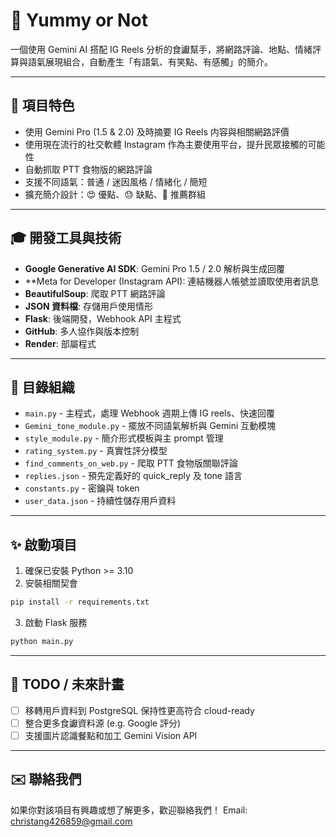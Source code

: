 # 🌟 Yummy or Not

一個使用 Gemini AI 搭配 IG Reels 分析的食讞幫手，將網路評論、地點、情緒評算與語氣展現組合，自動產生「有語氣、有笑點、有感觸」的簡介。

---

## 🚀 項目特色

- 使用 Gemini Pro (1.5 & 2.0) 及時摘要 IG Reels 内容與相關網路評價
- 使用現在流行的社交軟體 Instagram 作為主要使用平台，提升民眾接觸的可能性
- 自動抓取 PTT 食物版的網路評論
- 支援不同語氣：普通 / 迷因風格 / 情緒化 / 簡短
- 擴充簡介設計：😍 優點、😓 缺點、👋 推薦群組

---

## 🎓 開發工具與技術

- **Google Generative AI SDK**: Gemini Pro 1.5 / 2.0 解析與生成回覆
- **Meta for Developer (Instagram API): 連結機器人帳號並讀取使用者訊息
- **BeautifulSoup**: 爬取 PTT 網路評論
- **JSON 資料檔**: 存儲用戶使用情形
- **Flask**: 後端開發，Webhook API 主程式
- **GitHub**: 多人協作與版本控制
- **Render**: 部屬程式

---

## 📂 目錄組織

- `main.py` - 主程式，處理 Webhook 週期上傳 IG reels、快速回覆
- `Gemini_tone_module.py` - 擺放不同語氣解析與 Gemini 互動模塊
- `style_module.py` - 簡介形式模板與主 prompt 管理
- `rating_system.py` - 真實性評分模型
- `find_comments_on_web.py` - 爬取 PTT 食物版關聯評論
- `replies.json` - 預先定義好的 quick_reply 及 tone 語言
- `constants.py` - 密鑰與 token
- `user_data.json` - 持續性儲存用戶資料

---

## ✨ 啟動項目

1. 確保已安裝 Python >= 3.10
2. 安裝相關契會

```bash
pip install -r requirements.txt
```

3. 啟動 Flask 服務

```bash
python main.py
```

---

## 🔧 TODO / 未來計畫

- [ ] 移轉用戶資料到 PostgreSQL 保持性更高符合 cloud-ready
- [ ] 整合更多食讞資料源 (e.g. Google 評分)
- [ ] 支援圖片認識餐點和加工 Gemini Vision API

---

## ✉️ 聯絡我們

如果你對該項目有興趣或想了解更多，歡迎聯絡我們！
Email: christang426859@gmail.com 

